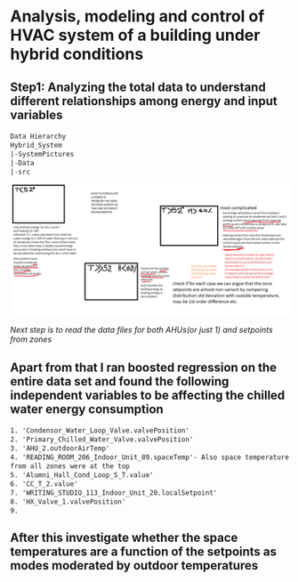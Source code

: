# Analysis, modeling and control of HVAC system of a building under hybrid conditions

## Step1: Analyzing the total data to understand different relationships among energy and input variables

```
Data Hierarchy
Hybrid_System
|-SystemPictures
|-Data
|-src
```
![Rough control method](https://github.com/AvisekNaug/Hybrid_System/blob/master/Hybrid_RL_Control.png)

*Next step is to read the data files for both AHUs(or just 1) and setpoints from zones*

## Apart from that I ran boosted regression on the entire data set and found the following independent variables to be affecting the chilled water energy consumption

  ```
  1. 'Condensor_Water_Loop_Valve.valvePosition'
  2. 'Primary_Chilled_Water_Valve.valvePosition'
  3. 'AHU_2.outdoorAirTemp'
  4. 'READING_ROOM_206_Indoor_Unit_89.spaceTemp'- Also space temperature from all zones were at the top
  5. 'Alumni_Hall_Cond_Loop_S_T.value'
  6. 'CC_T_2.value'
  7. 'WRITING_STUDIO_113_Indoor_Unit_20.localSetpoint'
  8. 'HX_Valve_1.valvePosition'
  9. 
  ```
  
  ## After this investigate whether the space temperatures are a function of the setpoints as modes moderated by outdoor temperatures
